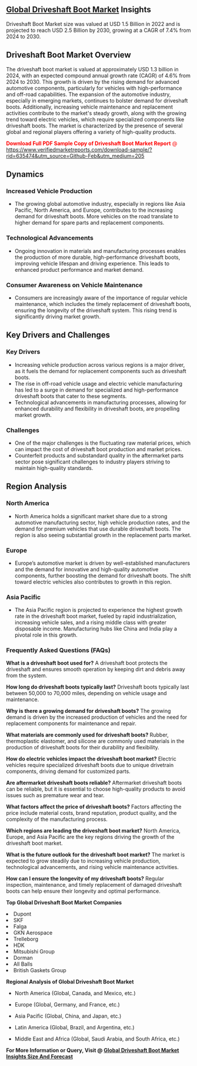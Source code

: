 <h2><a href="https://www.verifiedmarketreports.com/download-sample/?rid=635474&amp;utm_source=Github&amp;utm_medium=205" target="_blank">Global Driveshaft Boot Market</a> Insights</h2><p>Driveshaft Boot Market size was valued at USD 1.5 Billion in 2022 and is projected to reach USD 2.5 Billion by 2030, growing at a CAGR of 7.4% from 2024 to 2030.</p><p> <h2>Driveshaft Boot Market Overview</h2> <p>The driveshaft boot market is valued at approximately USD 1.3 billion in 2024, with an expected compound annual growth rate (CAGR) of 4.6% from 2024 to 2030. This growth is driven by the rising demand for advanced automotive components, particularly for vehicles with high-performance and off-road capabilities. The expansion of the automotive industry, especially in emerging markets, continues to bolster demand for driveshaft boots. Additionally, increasing vehicle maintenance and replacement activities contribute to the market's steady growth, along with the growing trend toward electric vehicles, which require specialized components like driveshaft boots. The market is characterized by the presence of several global and regional players offering a variety of high-quality products. </p> <p><p><span class=""><span style="color: #ff0000;"><strong>Download Full PDF Sample Copy of Driveshaft Boot Market Report</strong> @ </span><a href="https://www.verifiedmarketreports.com/download-sample/?rid=635474&amp;utm_source=Github-Feb&amp;utm_medium=205" target="_blank">https://www.verifiedmarketreports.com/download-sample/?rid=635474&amp;utm_source=Github-Feb&amp;utm_medium=205</a></span></p></p> <h2>Dynamics</h2> <h3>Increased Vehicle Production</h3> <ul> <li>The growing global automotive industry, especially in regions like Asia Pacific, North America, and Europe, contributes to the increasing demand for driveshaft boots. More vehicles on the road translate to higher demand for spare parts and replacement components.</li> </ul> <h3>Technological Advancements</h3> <ul> <li>Ongoing innovation in materials and manufacturing processes enables the production of more durable, high-performance driveshaft boots, improving vehicle lifespan and driving experience. This leads to enhanced product performance and market demand.</li> </ul> <h3>Consumer Awareness on Vehicle Maintenance</h3> <ul> <li>Consumers are increasingly aware of the importance of regular vehicle maintenance, which includes the timely replacement of driveshaft boots, ensuring the longevity of the driveshaft system. This rising trend is significantly driving market growth.</li> </ul> <h2>Key Drivers and Challenges</h2> <h3>Key Drivers</h3> <ul> <li>Increasing vehicle production across various regions is a major driver, as it fuels the demand for replacement components such as driveshaft boots.</li> <li>The rise in off-road vehicle usage and electric vehicle manufacturing has led to a surge in demand for specialized and high-performance driveshaft boots that cater to these segments.</li> <li>Technological advancements in manufacturing processes, allowing for enhanced durability and flexibility in driveshaft boots, are propelling market growth.</li> </ul> <h3>Challenges</h3> <ul> <li>One of the major challenges is the fluctuating raw material prices, which can impact the cost of driveshaft boot production and market prices.</li> <li>Counterfeit products and substandard quality in the aftermarket parts sector pose significant challenges to industry players striving to maintain high-quality standards.</li> </ul> <h2>Region Analysis</h2> <h3>North America</h3> <ul> <li>North America holds a significant market share due to a strong automotive manufacturing sector, high vehicle production rates, and the demand for premium vehicles that use durable driveshaft boots. The region is also seeing substantial growth in the replacement parts market.</li> </ul> <h3>Europe</h3> <ul> <li>Europe’s automotive market is driven by well-established manufacturers and the demand for innovative and high-quality automotive components, further boosting the demand for driveshaft boots. The shift toward electric vehicles also contributes to growth in this region.</li> </ul> <h3>Asia Pacific</h3> <ul> <li>The Asia Pacific region is projected to experience the highest growth rate in the driveshaft boot market, fueled by rapid industrialization, increasing vehicle sales, and a rising middle class with greater disposable income. Manufacturing hubs like China and India play a pivotal role in this growth.</li> </ul> <h3>Frequently Asked Questions (FAQs)</h3> <p><strong>What is a driveshaft boot used for?</strong> A driveshaft boot protects the driveshaft and ensures smooth operation by keeping dirt and debris away from the system.</p> <p><strong>How long do driveshaft boots typically last?</strong> Driveshaft boots typically last between 50,000 to 70,000 miles, depending on vehicle usage and maintenance.</p> <p><strong>Why is there a growing demand for driveshaft boots?</strong> The growing demand is driven by the increased production of vehicles and the need for replacement components for maintenance and repair.</p> <p><strong>What materials are commonly used for driveshaft boots?</strong> Rubber, thermoplastic elastomer, and silicone are commonly used materials in the production of driveshaft boots for their durability and flexibility.</p> <p><strong>How do electric vehicles impact the driveshaft boot market?</strong> Electric vehicles require specialized driveshaft boots due to unique drivetrain components, driving demand for customized parts.</p> <p><strong>Are aftermarket driveshaft boots reliable?</strong> Aftermarket driveshaft boots can be reliable, but it is essential to choose high-quality products to avoid issues such as premature wear and tear.</p> <p><strong>What factors affect the price of driveshaft boots?</strong> Factors affecting the price include material costs, brand reputation, product quality, and the complexity of the manufacturing process.</p> <p><strong>Which regions are leading the driveshaft boot market?</strong> North America, Europe, and Asia Pacific are the key regions driving the growth of the driveshaft boot market.</p> <p><strong>What is the future outlook for the driveshaft boot market?</strong> The market is expected to grow steadily due to increasing vehicle production, technological advancements, and rising vehicle maintenance activities.</p> <p><strong>How can I ensure the longevity of my driveshaft boots?</strong> Regular inspection, maintenance, and timely replacement of damaged driveshaft boots can help ensure their longevity and optimal performance.</p> </p><p><strong>Top Global Driveshaft Boot Market Companies</strong></p><div data-test-id=""><p><li>Dupont</li><li> SKF</li><li> Falga</li><li> GKN Aerospace</li><li> Trelleborg</li><li> HDK</li><li> Mitsubishi Group</li><li> Dorman</li><li> All Balls</li><li> British Gaskets Group</li></p><div><strong>Regional Analysis of&nbsp;Global Driveshaft Boot Market</strong></div><ul><li dir="ltr"><p dir="ltr">North America&nbsp;(Global, Canada, and Mexico, etc.)</p></li><li dir="ltr"><p dir="ltr">Europe (Global, Germany, and France, etc.)</p></li><li dir="ltr"><p dir="ltr">Asia Pacific&nbsp;(Global, China, and Japan, etc.)</p></li><li dir="ltr"><p dir="ltr">Latin America&nbsp;(Global, Brazil, and Argentina, etc.)</p></li><li dir="ltr">Middle East and Africa&nbsp;(Global, Saudi Arabia, and South Africa, etc.)</li></ul><p><strong>For More Information or Query, Visit @&nbsp;</strong><strong><a href="https://www.verifiedmarketreports.com/product/driveshaft-boot-market/?utm_source=Github&amp;utm_medium=205" target="_blank">Global Driveshaft Boot Market Insights Size And Forecast</a></strong></p></div>
